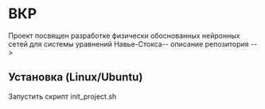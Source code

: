 # ВКР
Проект посвящен разработке физически обоснованных нейронных сетей для системы уравнений Навье-Стокса-- описание репозитория -->
<!--Блок информации о репозитории в бейджах-->

<!--Установка-->
## Установка (Linux/Ubuntu)

Запустить скрипт init_project.sh